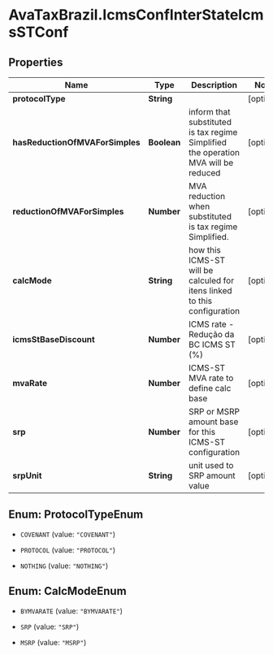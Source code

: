 # AvaTaxBrazil.IcmsConfInterStateIcmsSTConf

## Properties
Name | Type | Description | Notes
------------ | ------------- | ------------- | -------------
**protocolType** | **String** |  | [optional] 
**hasReductionOfMVAForSimples** | **Boolean** | inform that substituted is tax regime Simplified the operation MVA will be reduced | [optional] 
**reductionOfMVAForSimples** | **Number** | MVA reduction when substituted is tax regime Simplified. | [optional] 
**calcMode** | **String** | how this ICMS-ST will be calculed for itens linked to this configuration | [optional] 
**icmsStBaseDiscount** | **Number** | ICMS rate - Redução da BC ICMS ST (%) | [optional] 
**mvaRate** | **Number** | ICMS-ST MVA rate to define calc base | [optional] 
**srp** | **Number** | SRP or MSRP amount base for this ICMS-ST configuration | [optional] 
**srpUnit** | **String** | unit used to SRP amount value | [optional] 


<a name="ProtocolTypeEnum"></a>
## Enum: ProtocolTypeEnum


* `COVENANT` (value: `"COVENANT"`)

* `PROTOCOL` (value: `"PROTOCOL"`)

* `NOTHING` (value: `"NOTHING"`)




<a name="CalcModeEnum"></a>
## Enum: CalcModeEnum


* `BYMVARATE` (value: `"BYMVARATE"`)

* `SRP` (value: `"SRP"`)

* `MSRP` (value: `"MSRP"`)




